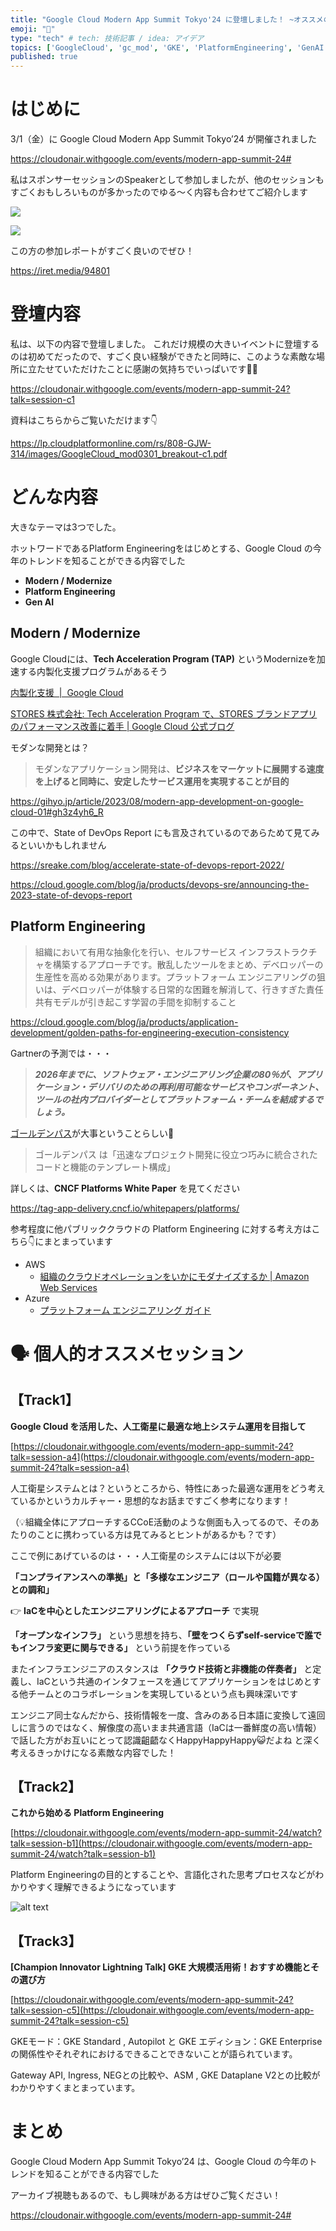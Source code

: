```yaml
---
title: "Google Cloud Modern App Summit Tokyo'24 に登壇しました！ ~オススメのセッションを添えて~"
emoji: "🦁"
type: "tech" # tech: 技術記事 / idea: アイデア
topics: ['GoogleCloud', 'gc_mod', 'GKE', 'PlatformEngineering', 'GenAI']
published: true
---
```


# はじめに

3/1（金）に Google Cloud Modern App Summit Tokyo’24 が開催されました

https://cloudonair.withgoogle.com/events/modern-app-summit-24#

私はスポンサーセッションのSpeakerとして参加しましたが、他のセッションもすごくおもしろいものが多かったのでゆる〜く内容も合わせてご紹介します

![](</images/488f1aa442444f/スクリーンショット 2024-03-12 8.58.24.png>)

![](</images/488f1aa442444f/スクリーンショット 2024-03-12 8.58.31.png>)


この方の参加レポートがすごく良いのでぜひ！

https://iret.media/94801

# 登壇内容

私は、以下の内容で登壇しました。
これだけ規模の大きいイベントに登壇するのは初めてだったので、すごく良い経験ができたと同時に、このような素敵な場所に立たせていただけたことに感謝の気持ちでいっぱいです🙇‍♂️

https://cloudonair.withgoogle.com/events/modern-app-summit-24?talk=session-c1

資料はこちらからご覧いただけます👇

https://lp.cloudplatformonline.com/rs/808-GJW-314/images/GoogleCloud_mod0301_breakout-c1.pdf


# どんな内容

大きなテーマは3つでした。

ホットワードであるPlatform Engineeringをはじめとする、Google Cloud の今年のトレンドを知ることができる内容でした

- **Modern / Modernize**
- **Platform Engineering**
- **Gen AI**

## Modern / Modernize

Google Cloudには、**Tech Acceleration Program (TAP)** というModernizeを加速する内製化支援プログラムがあるそう

[内製化支援  |  Google Cloud](https://cloud.google.com/solutions/in-house-development-support?hl=ja)

[STORES 株式会社: Tech Acceleration Program で、STORES ブランドアプリのパフォーマンス改善に着手 | Google Cloud 公式ブログ](https://cloud.google.com/blog/ja/products/application-development/stores-tech-acceleration-program)

モダンな開発とは？

> モダンなアプリケーション開発は、**ビジネスをマーケットに展開する速度を上げると同時に、安定したサービス運用を実現することが目的**

https://gihyo.jp/article/2023/08/modern-app-development-on-google-cloud-01#gh3z4yh6_R

この中で、State of DevOps Report にも言及されているのであらためて見てみるといいかもしれません

https://sreake.com/blog/accelerate-state-of-devops-report-2022/

https://cloud.google.com/blog/ja/products/devops-sre/announcing-the-2023-state-of-devops-report

## Platform Engineering

> 組織において有用な抽象化を行い、セルフサービス インフラストラクチャを構築するアプローチです。散乱したツールをまとめ、デベロッパーの生産性を高める効果があります。プラットフォーム エンジニアリングの狙いは、デベロッパーが体験する日常的な困難を解消して、行きすぎた責任共有モデルが引き起こす学習の手間を抑制すること

https://cloud.google.com/blog/ja/products/application-development/golden-paths-for-engineering-execution-consistency

Gartnerの予測では・・・

> ***2026年までに、ソフトウェア・エンジニアリング企業の80％が、アプリケーション・デリバリのための再利用可能なサービスやコンポーネント、ツールの社内プロバイダーとしてプラットフォーム・チームを結成するでしょう。***


[ゴールデンパス](https://tag-app-delivery.cncf.io/whitepapers/platforms/)が大事ということらしい🧐

> ゴールデンパス は「迅速なプロジェクト開発に役立つ巧みに統合されたコードと機能のテンプレート構成」

詳しくは、**CNCF Platforms White Paper** を見てください

https://tag-app-delivery.cncf.io/whitepapers/platforms/

参考程度に他パブリッククラウドの Platform Engineering に対する考え方はこちら👇にまとまっています

- AWS
  - [組織のクラウドオペレーションをいかにモダナイズするか | Amazon Web Services](https://aws.amazon.com/jp/blogs/news/how-organizations-are-modernizing-for-cloud-operations/)
- Azure
  - [プラットフォーム エンジニアリング ガイド](https://learn.microsoft.com/ja-jp/platform-engineering/)

# 🗣️ 個人的オススメセッション

## 【Track1】

**Google Cloud を活用した、人工衛星に最適な地上システム運用を目指して**

[https://cloudonair.withgoogle.com/events/modern-app-summit-24?talk=session-a4](https://cloudonair.withgoogle.com/events/modern-app-summit-24?talk=session-a4)

人工衛星システムとは？というところから、特性にあった最適な運用をどう考えているかというカルチャー・思想的なお話まですごく参考になります！

（💡組織全体にアプローチするCCoE活動のような側面も入ってるので、そのあたりのことに携わっている方は見てみるとヒントがあるかも？です）

ここで例にあげているのは・・・人工衛星のシステムには以下が必要

**「コンプライアンスへの準拠」と「多様なエンジニア（ロールや国籍が異なる）との調和」**

👉 **IaCを中心としたエンジニアリングによるアプローチ** で実現

**「オープンなインフラ」** という思想を持ち、**「壁をつくらずself-serviceで誰でもインフラ変更に関与できる」** という前提を作っている

またインフラエンジニアのスタンスは **「クラウド技術と非機能の伴奏者」** と定義し、IaCという共通のインタフェースを通じてアプリケーションをはじめとする他チームとのコラボレーションを実現しているという点も興味深いです


エンジニア同士なんだから、技術情報を一度、含みのある日本語に変換して遠回しに言うのではなく、解像度の高いまま共通言語（IaCは一番鮮度の高い情報）で話した方がお互いにとって認識齟齬なくHappyHappyHappy😺だよね と深く考えるきっかけになる素敵な内容でした！

## 【Track2】

**これから始める Platform Engineering**

[https://cloudonair.withgoogle.com/events/modern-app-summit-24/watch?talk=session-b1](https://cloudonair.withgoogle.com/events/modern-app-summit-24/watch?talk=session-b1)

Platform Engineeringの目的とすることや、言語化された思考プロセスなどがわかりやすく理解できるようになっています

![alt text](</images/488f1aa442444f/スクリーンショット 2024-03-12 8.57.30.png>)

## 【Track3】

**[Champion Innovator Lightning Talk] GKE 大規模活用術！おすすめ機能とその選び方**

[https://cloudonair.withgoogle.com/events/modern-app-summit-24?talk=session-c5](https://cloudonair.withgoogle.com/events/modern-app-summit-24?talk=session-c5)

GKEモード：GKE Standard , Autopilot と GKE エディション：GKE Enterprise の関係性やそれぞれにおけるできることできないことが語られています。

Gateway API, Ingress, NEGとの比較や、ASM , GKE Dataplane V2との比較がわかりやすくまとまっています。

# まとめ

Google Cloud Modern App Summit Tokyo’24 は、Google Cloud の今年のトレンドを知ることができる内容でした

アーカイブ視聴もあるので、もし興味がある方はぜひご覧ください！

https://cloudonair.withgoogle.com/events/modern-app-summit-24#